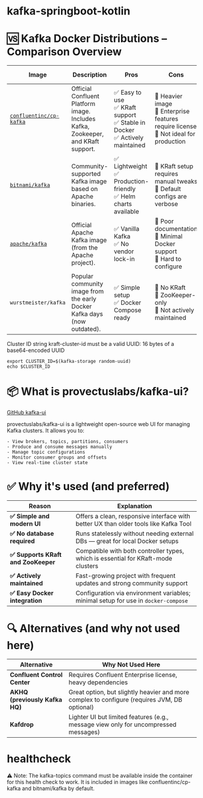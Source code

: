 # kafka-springboot-kotlin

# 🆚 Kafka Docker Distributions – Comparison Overview

| Image                                                                          | Description                                                                      | Pros                                                                            | Cons                                                                                      | Recommended Use Case                                 |
|--------------------------------------------------------------------------------| -------------------------------------------------------------------------------- | ------------------------------------------------------------------------------- | ----------------------------------------------------------------------------------------- | ---------------------------------------------------- |
| [`confluentinc/cp-kafka`](https://hub.docker.com/r/confluentinc/cp-kafka/tags) | Official Confluent Platform image. Includes Kafka, Zookeeper, and KRaft support. | ✅ Easy to use<br>✅ KRaft support<br>✅ Stable in Docker<br>✅ Actively maintained | 🚫 Heavier image<br>🚫 Enterprise features require license<br>🚫 Not ideal for production | ✅ Best for local development & KRaft experimentation |
| [`bitnami/kafka`](https://hub.docker.com/r/bitnami/kafka)                      | Community-supported Kafka image based on Apache binaries.                        | ✅ Lightweight<br>✅ Production-friendly<br>✅ Helm charts available               | 🚫 KRaft setup requires manual tweaks<br>🚫 Default configs are verbose                   | ✅ Suitable for cloud/K8s & production environments   |
| [`apache/kafka`](https://hub.docker.com/r/apache/kafka)                        | Official Apache Kafka image (from the Apache project).                           | ✅ Vanilla Kafka<br>✅ No vendor lock-in                                          | 🚫 Poor documentation<br>🚫 Minimal Docker support<br>🚫 Hard to configure                | ❗ Advanced users only – pure Apache setups           |
| `wurstmeister/kafka`                                                           | Popular community image from the early Docker Kafka days (now outdated).         | ✅ Simple setup<br>✅ Docker Compose ready                                        | 🚫 No KRaft<br>🚫 ZooKeeper-only<br>🚫 Not actively maintained                            | ❌ Not recommended for new setups                     |

Cluster ID string kraft-cluster-id must be a valid UUID:
16 bytes of a base64-encoded UUID

```shell
export CLUSTER_ID=$(kafka-storage random-uuid)
echo $CLUSTER_ID
```

# 📦 What is provectuslabs/kafka-ui?

[GitHub kafka-ui](https://github.com/provectus/kafka-ui)

provectuslabs/kafka-ui is a lightweight open-source web UI for managing Kafka clusters. It allows you to:

    - View brokers, topics, partitions, consumers
    - Produce and consume messages manually
    - Manage topic configurations
    - Monitor consumer groups and offsets
    - View real-time cluster state

# ✅ Why it's used (and preferred)

| Reason                              | Explanation                                                                          |
| ------------------------------------| ------------------------------------------------------------------------------------ |
| **✅ Simple and modern UI**         | Offers a clean, responsive interface with better UX than older tools like Kafka Tool |
| **✅ No database required**         | Runs statelessly without needing external DBs — great for local Docker setups        |
| **✅ Supports KRaft and ZooKeeper** | Compatible with both controller types, which is essential for KRaft-mode clusters    |
| **✅ Actively maintained**          | Fast-growing project with frequent updates and strong community support              |
| **✅ Easy Docker integration**      | Configuration via environment variables; minimal setup for use in `docker-compose`   |


# 🔍 Alternatives (and why not used here)

| Alternative                    | Why Not Used Here                                                                            |
| ------------------------------ | -------------------------------------------------------------------------------------------- |
| **Confluent Control Center**   | Requires Confluent Enterprise license, heavy dependencies                                    |
| **AKHQ (previously Kafka HQ)** | Great option, but slightly heavier and more complex to configure (requires JVM, DB optional) |
| **Kafdrop**                    | Lighter UI but limited features (e.g., message view only for uncompressed messages)          |


# healthcheck
⚠️ Note: The kafka-topics command must be available inside the container for this health check to work. 
It is included in images like confluentinc/cp-kafka and bitnami/kafka by default.
